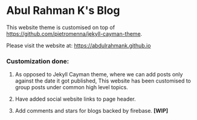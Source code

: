 # Abul Rahman K's Blog

This website theme is customised on top of https://github.com/pietromenna/jekyll-cayman-theme.

Please visit the website at: https://abdulrahmank.github.io

### Customization done:
1. As opposed to Jekyll Cayman theme, where we can add posts only against the date it got published, 
This website has been customised to group posts under common high level topics.

2. Have added social website links to page header.

3. Add comments and stars for blogs backed by firebase. **[WIP]**
